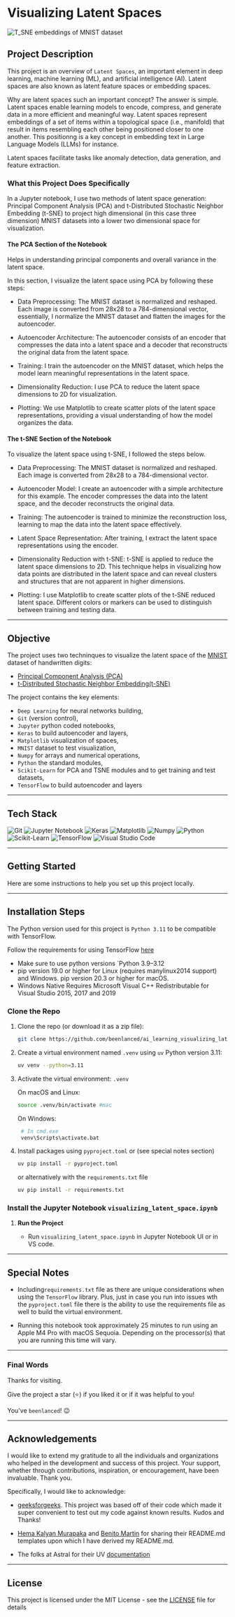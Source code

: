 # Visualizing Latent Spaces

<p>
  <img alt="T_SNE embeddings of MNIST dataset" src="./t_sne_mnist.jpg"/>
</p>

## Project Description

This project is an overview of `Latent Spaces`, an important element in deep learning, machine learning (ML), and artificial intelligence (AI). Latent spaces are also known as latent feature spaces or embedding spaces.

Why are latent spaces such an important concept? The answer is simple. Latent spaces enable learning models to encode, compress, and generate data in a more efficient and meaningful way. Latent spaces represent embeddings of a set of items within a topological space (i.e., manifold) that result in items resembling each other being positioned closer to one another. This positionng is a key concept in embedding text in Large Language Models (LLMs) for instance.

Latent spaces facilitate tasks like anomaly detection, data generation, and feature extraction.

### What this Project Does Specifically

In a Jupyter notebook, I use two methods of latent space generation: Principal Component Analysis (PCA) and t-Distributed Stochastic Neighbor Embedding (t-SNE) to project high dimensional (in this case three dimension) MNIST datasets into a lower two dimensional space for visualization.

#### The PCA Section of the Notebook

Helps in understanding principal components and overall variance in the latent space.

In this section, I visualize the latent space using PCA by following these steps:

- Data Preprocessing: The MNIST dataset is normalized and reshaped. Each image is converted from 28x28 to a 784-dimensional vector, essentially, I normalize the MNIST dataset and flatten the images for the autoencoder.

- Autoencoder Architecture: The autoencoder consists of an encoder that compresses the data into a latent space and a decoder that reconstructs the original data from the latent space.

- Training: I train the autoencoder on the MNIST dataset, which helps the model learn meaningful representations in the latent space.

- Dimensionality Reduction: I use PCA to reduce the latent space dimensions to 2D for visualization.

- Plotting: We use Matplotlib to create scatter plots of the latent space representations, providing a visual understanding of how the model organizes the data.

#### The t-SNE Section of the Notebook

To visualize the latent space using t-SNE, I followed the steps below.

- Data Preprocessing: The MNIST dataset is normalized and reshaped. Each image is converted from 28x28 to a 784-dimensional vector.

- Autoencoder Model: I create an autoencoder with a simple architecture for this example. The encoder compresses the data into the latent space, and the decoder reconstructs the original data.

- Training: The autoencoder is trained to minimize the reconstruction loss, learning to map the data into the latent space effectively.

- Latent Space Representation: After training, I extract the latent space representations using the encoder.

- Dimensionality Reduction with t-SNE: t-SNE is applied to reduce the latent space dimensions to 2D. This technique helps in visualizing how data points are distributed in the latent space and can reveal clusters and structures that are not apparent in higher dimensions.

- Plotting: I use Matplotlib to create scatter plots of the t-SNE reduced latent space. Different colors or markers can be used to distinguish between training and testing data.

---

## Objective

The project uses two techninques to visualize the latent space of the [MNIST](https://en.wikipedia.org/wiki/MNIST_database) dataset of handwritten digits:

- [Principal Component Analysis (PCA)](https://en.wikipedia.org/wiki/Principal_component_analysis)
- [t-Distributed Stochastic Neighbor Embedding(t-SNE)](https://en.wikipedia.org/wiki/T-distributed_stochastic_neighbor_embedding)

The project contains the key elements:

- `Deep Learning` for neural networks building,
- `Git` (version control),
- `Jupyter` python coded notebooks,
- `Keras` to build autoencoder and layers,
- `Matplotlib` visualization of spaces,
- `MNIST` dataset to test visualization,
- `Numpy` for arrays and numerical operations,
- `Python` the standard modules,
- `Scikit-Learn` for PCA and TSNE modules and to get training and test datasets,
- `TensorFlow` to build autoencoder and layers

---

## Tech Stack

![Git](https://img.shields.io/badge/git-%23F05033.svg?style=for-the-badge&logo=git&logoColor=white)
![Jupyter Notebook](https://img.shields.io/badge/jupyter-%23FA0F00.svg?style=for-the-badge&logo=jupyter&logoColor=white)
![Keras](https://img.shields.io/badge/Keras-FF0000?style=for-the-badge&logo=keras&logoColor=white)
![Matplotlib](https://custom-icon-badges.demolab.com/badge/Matplotlib-71D291?logo=matplotlib&logoColor=fff)
![Numpy](https://img.shields.io/badge/Numpy-777BB4?style=for-the-badge&logo=numpy&logoColor=white)
![Python](https://img.shields.io/badge/python-3670A0?style=for-the-badge&logo=python&logoColor=ffdd54)
![Scikit-Learn](https://img.shields.io/badge/scikit_learn-F7931E?style=for-the-badge&logo=scikit-learn&logoColor=white)
![TensorFlow](https://img.shields.io/badge/TensorFlow-FF6F00?style=for-the-badge&logo=tensorflow&logoColor=white)
![Visual Studio Code](https://img.shields.io/badge/Visual%20Studio%20Code-0078d7.svg?style=for-the-badge&logo=visual-studio-code&logoColor=white)

---

## Getting Started

Here are some instructions to help you set up this project locally.

---

## Installation Steps

The Python version used for this project is `Python 3.11` to be compatible with TensorFlow.

Follow the requirements for using TensorFlow [here](https://www.tensorflow.org/install/pip#macos)

- Make sure to use python versions `Python 3.9–3.12
- pip version 19.0 or higher for Linux (requires manylinux2014 support) and Windows. pip version 20.3 or higher for macOS.
- Windows Native Requires Microsoft Visual C++ Redistributable for Visual Studio 2015, 2017 and 2019

### Clone the Repo

1. Clone the repo (or download it as a zip file):

   ```bash
   git clone https://github.com/beenlanced/ai_learning_visualizing_latent_spaces.git
   ```

2. Create a virtual environment named `.venv` using `uv` Python version 3.11:

   ```bash
   uv venv --python=3.11
   ```

3. Activate the virtual environment: `.venv`

   On macOS and Linux:

   ```bash
   source .venv/bin/activate #mac
   ```

   On Windows:

   ```bash
    # In cmd.exe
    venv\Scripts\activate.bat
   ```

4. Install packages using `pyproject.toml` or (see special notes section)

   ```bash
   uv pip install -r pyproject.toml
   ```

   or alternatively with the `requirements.txt` file

   ```bash
   uv pip install -r requirements.txt
   ```

### Install the Jupyter Notebook `visualizing_latent_space.ipynb`

1. **Run the Project**

   - Run `visualizing_latent_space.ipynb` in Jupyter Notebook UI or in VS code.

---

## Special Notes

- Including`requirements.txt` file as there are unique considerations when using the `TensorFlow` library. Plus, just in case you run into issues wth the `pyproject.toml` file there is the ability to use the requirements file as well to build the virtual environment.

- Running this notebook took approximately 25 minutes to run using an Apple M4 Pro with macOS Sequoia. Depending on the processor(s) that you are running this time will vary.

---

### Final Words

Thanks for visiting.

Give the project a star (⭐) if you liked it or if it was helpful to you!

You've `beenlanced`! 😉

---

## Acknowledgements

I would like to extend my gratitude to all the individuals and organizations who helped in the development and success of this project. Your support, whether through contributions, inspiration, or encouragement, have been invaluable. Thank you.

Specifically, I would like to acknowledge:

- [geeksforgeeks](https://www.geeksforgeeks.org/what-is-latent-space-in-deep-learning/). This project was based off of their code which made it super convenient to test out my code against known results. Kudos and Thanks!

- [Hema Kalyan Murapaka](https://www.linkedin.com/in/hemakalyan) and [Benito Martin](https://martindatasol.com/blog) for sharing their README.md templates upon which I have derived my README.md.

- The folks at Astral for their UV [documentation](https://docs.astral.sh/uv/)

---

## License

This project is licensed under the MIT License - see the [LICENSE](./LICENSE) file for details
